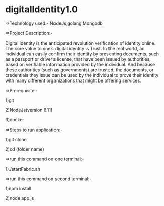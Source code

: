 # digitalIdentity1.0

=>Technology used:- NodeJs,golang,Mongodb

=>Project Description:-

Digital identity is the anticipated revolution verification of identity online. The core value to one’s digital identity is Trust. In the real world, an individual can easily confirm their identity by presenting documents, such as a passport or driver’s license, that have been issued by authorities, based on verifiable information provided by the individual. And because these authorities (such as governments) are trusted, the documents, or credentials they issue can be used by the individual to prove their identity with many different organizations that might be offering services.

=>Prerequisite:-

1)git

2)NodeJs(version 6.11)

3)docker

=>Steps to run application:-

  1)git clone <repository-url> 
  
  2)cd (folder name)

=>run this command on one terminal:-

  1)./startFabric.sh

=>run this command on second terminal:-

  1)npm install
  
  2)node app.js
